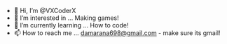 - 👋 Hi, I’m @VXCoderX
- 👀 I’m interested in ... Making games!
- 🌱 I’m currently learning ... How to code!
- 📫 How to reach me ... damarana698@gmail.com - make sure its gmail!

